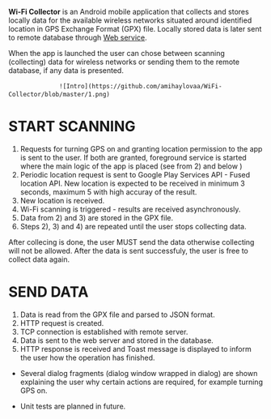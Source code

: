 **Wi-Fi Collector** is an Android mobile application that collects and stores locally data for the available wireless networks situated around identified location in GPS Exchange Format (GPX) file.
Locally stored data is later sent to remote database through [Web service](https://github.com/amihaylovaa/WiFi-Collector-Storage-Service).

When the app is launched the user can chose between scanning (collecting) data for wireless networks or sending them to the remote database, if any data is presented.

                  ![Intro](https://github.com/amihaylovaa/WiFi-Collector/blob/master/1.png)

# START SCANNING  
  1) Requests for turning GPS on and granting location permission to the app is sent to the user. If both are granted, foreground service is started where the main logic of the app is placed (see from 2) and below )
  2) Periodic location request is sent to Google Play Services API - Fused location API. New location is expected to be received in minimum 3 seconds, maximum 5 with high accuray of the result.
  3) New location is received.
  4) Wi-Fi scanning is triggered - results are received asynchronously.
  5) Data from 2) and 3) are stored in the GPX file.
  6) Steps 2), 3) and 4)  are repeated until the user stops collecting data.
  
  After collecing is done, the user MUST send the data otherwise collecting will not be allowed. After the data is sent successfuly, the user is free to collect data again.
  
# SEND DATA 
  1) Data is read from the GPX file and parsed to JSON format.
  2) HTTP request is created.
  3) TCP connection is established with remote server.
  4) Data is sent to the web server and stored in the database.
  5) HTTP response is received and Toast message is displayed to inform the user how the operation has finished.


* Several dialog fragments (dialog window wrapped in dialog) are shown explaining the user why certain actions are required, for example turning GPS on.

* Unit tests are planned in future.

